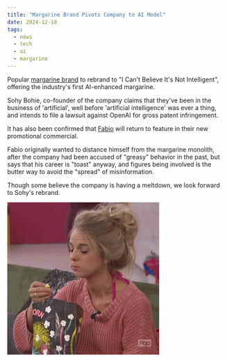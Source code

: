 ```yaml
---
title: "Margarine Brand Pivots Company to AI Model"
date: 2024-12-10
tags:
  - news
  - tech
  - ai
  - margarine
---
```


Popular [margarine brand](https://www.icantbelieveitsnotbutter.com) to rebrand to "I Can't Believe It's Not Intelligent", offering the industry's first AI-enhanced margarine.

Sohy Bohie, co-founder of the company claims that they've been in the business of 'artificial', well before 'artificial intelligence' was ever a thing, and intends to file a lawsuit against OpenAI for gross patent infringement.

It has also been confirmed that [Fabio](https://www.youtube.com/watch?v=xszIaNpYILY&t=14s) will return to feature in their new promotional commercial.

Fabio originally wanted to distance himself from the margarine monolith, after the company had been accused of "greasy" behavior in the past, but says that his career is "toast" anyway, and figures being involved is the butter way to avoid the "spread" of misinformation.

Though some believe the company is having a meltdown, we look forward to Sohy's rebrand.

![popcorn](popcorn.gif)
